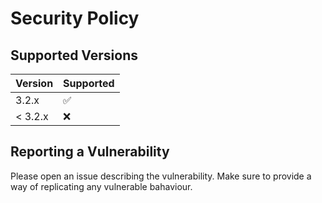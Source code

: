 # Security Policy

## Supported Versions

| Version | Supported          |
| ------- | ------------------ |
| 3.2.x   | :white_check_mark: |
| < 3.2.x | :x:                |

## Reporting a Vulnerability

Please open an issue describing the vulnerability. Make sure to provide a way of replicating any vulnerable bahaviour.
